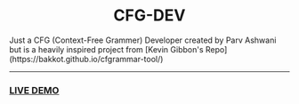 <h1 align="center">CFG-DEV</h1>
Just a CFG (Context-Free Grammer) Developer created by Parv Ashwani but is a heavily inspired project from [Kevin Gibbon's Repo](https://bakkot.github.io/cfgrammar-tool/)

<hr>

<h3>
  <a href="https://academicgit.github.io/CFG-DEV/">LIVE DEMO</a>
</h3>

